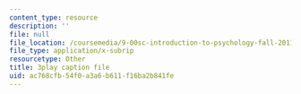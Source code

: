 ```yaml
---
content_type: resource
description: ''
file: null
file_location: /coursemedia/9-00sc-introduction-to-psychology-fall-2011/ac768cfb54f0a3a6b611f16ba2b841fe_yBYebcVw8Zk.srt
file_type: application/x-subrip
resourcetype: Other
title: 3play caption file
uid: ac768cfb-54f0-a3a6-b611-f16ba2b841fe
---
```

